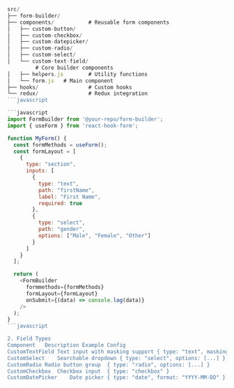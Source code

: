 ```javascript
src/
├── form-builder/
├── components/           # Reusable form components
│   ├── custom-button/
│   ├── custom-checkbox/
│   ├── custom-datepicker/
│   ├── custom-radio/
│   ├── custom-select/
│   └── custom-text-field/
         # Core builder components
│   ├── helpers.js        # Utility functions
│   └── form.js   # Main component
├── hooks/                # Custom hooks
└── redux/                # Redux integration
```javascript

```javascript
import FormBuilder from '@your-repo/form-builder';
import { useForm } from 'react-hook-form';

function MyForm() {
  const formMethods = useForm();
  const formLayout = [
    {
      type: "section",
      inputs: [
        {
          type: "text",
          path: "firstName",
          label: "First Name",
          required: true
        },
        {
          type: "select",
          path: "gender",
          options: ["Male", "Female", "Other"]
        }
      ]
    }
  ];

  return (
    <FormBuilder
      formmethods={formMethods}
      formLayout={formLayout}
      onSubmit={(data) => console.log(data)}
    />
  );
}
```javascript

2. Field Types
Component	Description	Example Config
CustomTextField	Text input with masking support	{ type: "text", masking: true }
CustomSelect	Searchable dropdown	{ type: "select", options: [...] }
CustomRadio	Radio button group	{ type: "radio", options: [...] }
CustomCheckbox	Checkbox input	{ type: "checkbox" }
CustomDatePicker	Date picker	{ type: "date", format: "YYYY-MM-DD" }
